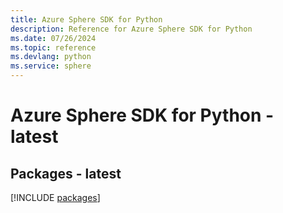 ```yaml
---
title: Azure Sphere SDK for Python
description: Reference for Azure Sphere SDK for Python
ms.date: 07/26/2024
ms.topic: reference
ms.devlang: python
ms.service: sphere
---
```

# Azure Sphere SDK for Python - latest
## Packages - latest
[!INCLUDE [packages](sphere-index.md)]